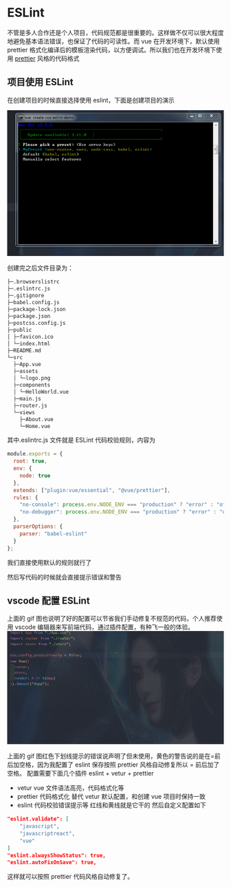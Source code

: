 # ESLint

不管是多人合作还是个人项目，代码规范都是很重要的。这样做不仅可以很大程度地避免基本语法错误，也保证了代码的可读性。而 vue 在开发环境下，默认使用 prettier 格式化编译后的模板渲染代码，以方便调试。所以我们也在开发环境下使用 [prettier](https://prettier.io/) 风格的代码格式

## 项目使用 ESLint

在创建项目的时候直接选择使用 eslint，下面是创建项目的演示

![text](../imgs/create-eslint.gif)

创建完之后文件目录为：

```tree
├─.browserslistrc
├─.eslintrc.js
├─.gitignore
├─babel.config.js
├─package-lock.json
├─package.json
├─postcss.config.js
├─public
│ ├─favicon.ico
│ └─index.html
├─README.md
└─src
  ├─App.vue
  ├─assets
  │ └─logo.png
  ├─components
  │ └─HelloWorld.vue
  ├─main.js
  ├─router.js
  └─views
    ├─About.vue
    └─Home.vue
```

其中.eslintrc.js 文件就是 ESLint 代码校验规则，内容为

```js
module.exports = {
  root: true,
  env: {
    node: true
  },
  extends: ["plugin:vue/essential", "@vue/prettier"],
  rules: {
    "no-console": process.env.NODE_ENV === "production" ? "error" : "off",
    "no-debugger": process.env.NODE_ENV === "production" ? "error" : "off"
  },
  parserOptions: {
    parser: "babel-eslint"
  }
};
```

我们直接使用默认的规则就行了

然后写代码的时候就会直接提示错误和警告

## vscode 配置 ESLint

上面的 gif 图也说明了好的配置可以节省我们手动修复不规范的代码，个人推荐使用 vscode 编辑器来写前端代码，通过插件配置，有种飞一般的体验。
![eslintFixed](../imgs/eslintFixed.gif)

上面的 gif 图红色下划线提示的错误说声明了但未使用，黄色的警告说的是在=前后加空格，因为我配置了 eslint 保存按照 prettier 风格自动修复所以 = 前后加了空格。
配置需要下面几个插件 eslint + vetur + prettier

- vetur vue 文件语法高亮，代码格式化等
- prettier 代码格式化 替代 vetur 默认配置，和创建 vue 项目时保持一致
- eslint 代码校验错误提示等 红线和黄线就是它干的
  然后自定义配置如下

```json
"eslint.validate": [
    "javascript",
    "javascriptreact",
    "vue"
]
"eslint.alwaysShowStatus": true,
"eslint.autoFixOnSave": true,
```

这样就可以按照 prettier 代码风格自动修复了。
